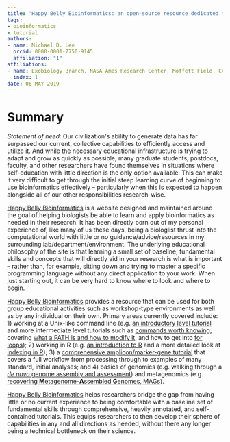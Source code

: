 ```yaml
---
title: 'Happy Belly Bioinformatics: an open-source resource dedicated to helping biologists utilize bioinformatics'
tags:
- bioinformatics
- tutorial
authors:
- name: Michael D. Lee
  orcid: 0000-0001-7750-9145
  affiliation: "1"
affiliations:
- name: Exobiology Branch, NASA Ames Research Center, Moffett Field, CA, USA
  index: 1
date: 06 MAY 2019
---
```


# Summary
*Statement of need:* Our civilization's ability to generate data has far surpassed our current, collective capabilities to efficiently access and utilize it. And while the necessary educational infrastructure is trying to adapt and grow as quickly as possible, many graduate students, postdocs, faculty, and other researchers have found themselves in situations where self-education with little direction is the only option available. This can make it very difficult to get through the initial steep learning curve of beginning to use bioinformatics effectively – particularly when this is expected to happen alongside all of our other responsibilities research-wise. 

[Happy Belly Bioinformatics](https://astrobiomike.github.io/) is a website designed and maintained around the goal of helping biologists be able to learn and apply bioinformatics as needed in their research. It has been directly born out of my personal experience of, like many of us these days, being a biologlist thrust into the computational world with little or no guidance/advice/resources in my surrounding lab/department/environment. The underlying educational philosophy of the site is that learning a small set of baseline, fundamental skills and concepts that will directly aid in your research is what is important – rather than, for example, sitting down and trying to master a specific programming language without any direct application to your work. When just starting out, it can be very hard to know where to look and where to begin. 

[Happy Belly Bioinformatics](https://astrobiomike.github.io/) provides a resource that can be used for both group educational activities such as workshop-type environments as well as by any individual on their own. Primary areas currently covered include: 1) working at a Unix-like command line (e.g. [an introductory level tutorial](https://astrobiomike.github.io/bash/bash_intro_binder) and more intermediate level tutorials such as [commands worth knowing](https://astrobiomike.github.io/bash/six_commands), covering [what a PATH is and how to modify it](https://astrobiomike.github.io/bash/modifying_your_path), and how to get into [for loops](https://astrobiomike.github.io/bash/for_loops)); 2) working in R (e.g. [an introduction to R](https://astrobiomike.github.io/R/basics) and a more detailed look at [indexing in R](https://astrobiomike.github.io/R/more_indexing)); 3) a [comprehensive amplicon/marker-gene tutorial](https://astrobiomike.github.io/amplicon/dada2_workflow_ex) that covers a full workflow from processing through to examples of many standard, initial analyses; and 4) basics of genomics (e.g. walking through a [*de novo* genome assembly and assessment](https://astrobiomike.github.io/genomics/de_novo_assembly)) and metagenomics (e.g. [recovering **M**etagenome-**A**ssembled **G**enomes, MAGs](https://astrobiomike.github.io/genomics/metagen_anvio)).  

[Happy Belly Bioinformatics](https://astrobiomike.github.io/) helps researchers bridge the gap from having little or no current experience to being comfortable with a baseline set of fundamental skills through comprehensive, heavily annotated, and self-contained tutorials. This equips researchers to then develop their sphere of capabilities in any and all directions as needed, without there any longer being a technical bottleneck on their science.  


